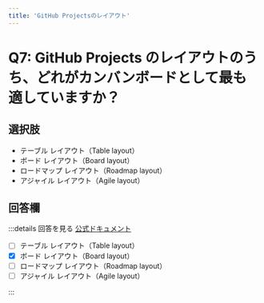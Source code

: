 ```yaml
---
title: 'GitHub Projectsのレイアウト'
---
```


# Q7: GitHub Projects のレイアウトのうち、どれがカンバンボードとして最も適していますか？

## 選択肢

- テーブル レイアウト（Table layout）
- ボード レイアウト（Board layout）
- ロードマップ レイアウト（Roadmap layout）
- アジャイル レイアウト（Agile layout）

## 回答欄

:::details 回答を見る
[公式ドキュメント](https://docs.github.com/ja/issues/planning-and-tracking-with-projects/customizing-views-in-your-project/customizing-the-board-layout#about-the-board-layout)

- [ ] テーブル レイアウト（Table layout）
- [x] ボード レイアウト（Board layout）
- [ ] ロードマップ レイアウト（Roadmap layout）
- [ ] アジャイル レイアウト（Agile layout）

:::
